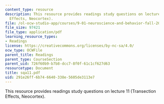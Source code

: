 ```yaml
---
content_type: resource
description: This resource provides readings study questions on lecture 11 (Transection
  Effects, Neocortex).
file: /ol-ocw-studio-app/courses/9-01-neuroscience-and-behavior-fall-2003/291e26ff6b746640338e5605de3113e7_sqa11.pdf
file_size: 97421
file_type: application/pdf
learning_resource_types:
- Readings
license: https://creativecommons.org/licenses/by-nc-sa/4.0/
ocw_type: OCWFile
parent_title: Readings
parent_type: CourseSection
parent_uid: 726f60b9-b7b8-dcc7-8f0f-61c1cf627d63
resourcetype: Document
title: sqa11.pdf
uid: 291e26ff-6b74-6640-338e-5605de3113e7
---
```

This resource provides readings study questions on lecture 11 (Transection Effects, Neocortex).